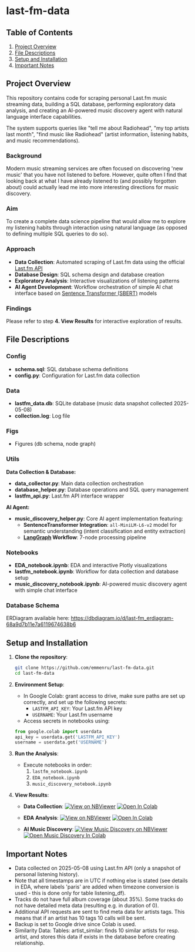 # last-fm-data

## Table of Contents
1. [Project Overview](#project-overview)
2. [File Descriptions](#file-descriptions)
3. [Setup and Installation](#setup-and-installation)
4. [Important Notes](#important-notes)

## Project Overview
This repository contains code for scraping personal Last.fm music streaming data, building a SQL database, performing exploratory data analysis, and creating an AI-powered music discovery agent with natural language interface capabilities.

The system supports queries like "tell me about Radiohead", "my top artists last month", "find music like Radiohead" (artist information, listening habits, and music recommendations). 

### Background
Modern music streaming services are often focused on discovering 'new music' that you have not listened to before. However, quite often I find that looking back at what I have already listened to (and possibly forgotten about) could actually lead me into more interesting directions for music discovery. 

### Aim
To create a complete data science pipeline that would allow me to explore my listening habits through interaction using natural language (as opposed to defining multiple SQL queries to do so). 

### Approach
- **Data Collection**: Automated scraping of Last.fm data using the official [Last.fm API](https://www.last.fm/api)
- **Database Design**: SQL schema design and database creation 
- **Exploratory Analysis**: Interactive visualizations of listening patterns
- **AI Agent Development**: Workflow orchestration of simple AI chat interface based on [Sentence Transformer (SBERT)](https://sbert.net/) models 

### Findings
Please refer to step **4. View Results** for interactive exploration of results. 

## File Descriptions

### Config
  - **schema.sql**: SQL database schema definitions
  - **config.py**: Configuration for Last.fm data collection

### Data
  - **lastfm_data.db**: SQLite database (music data snapshot collected 2025-05-08)
  - **collection.log**: Log file

### Figs 
- Figures (db schema, node graph)

### Utils
  **Data Collection & Database:**
  - **data_collector.py**: Main data collection orchestration
  - **database_helper.py**: Database operations and SQL query management
  - **lastfm_api.py**: Last.fm API interface wrapper 
  
  **AI Agent:**
  - **music_discovery_helper.py**: Core AI agent implementation featuring:
    - **SentenceTransformer Integration**: `all-MiniLM-L6-v2` model for semantic understanding (intent classification and entity extraction)
    - **[LangGraph](https://langchain-ai.github.io/langgraph/) Workflow**: 7-node processing pipeline 

### Notebooks
  - **EDA_notebook.ipynb**: EDA and interactive Plotly visualizations
  - **lastfm_notebook.ipynb**: Workflow for data collection and database setup
  - **music_discovery_notebook.ipynb**: AI-powered music discovery agent with simple chat interface

### Database Schema

ERDiagram available here: https://dbdiagram.io/d/last-fm_erdiagram-68a9d7b11e7a6119674638b6

## Setup and Installation

1. **Clone the repository**:
    ```bash
    git clone https://github.com/emmenru/last-fm-data.git
    cd last-fm-data
    ```

2. **Environment Setup**:
   - In Google Colab: grant access to drive, make sure paths are set up correctly, and set up the following secrets:
      - `LASTFM_API_KEY`: Your Last.fm API key
      - `USERNAME`: Your Last.fm username
   - Access secrets in notebooks using:
    ```python
    from google.colab import userdata
    api_key = userdata.get('LASTFM_API_KEY')
    username = userdata.get('USERNAME')
    ```

3. **Run the Analysis**:
    - Execute notebooks in order:
        1. `lastfm_notebook.ipynb`
        2. `EDA_notebook.ipynb` 
        3. `music_discovery_notebook.ipynb` 

4. **View Results**:
    - **Data Collection**: 
      [![View on NBViewer](https://img.shields.io/badge/Data%20Collection-NBViewer-orange?style=for-the-badge&logo=jupyter)](https://nbviewer.org/github/emmenru/last-fm-data/blob/main/lastfm_notebook.ipynb)
      [![Open In Colab](https://colab.research.google.com/assets/colab-badge.svg)](https://colab.research.google.com/github/emmenru/last-fm-data/blob/main/lastfm_notebook.ipynb)
    
    - **EDA Analysis**: 
      [![View on NBViewer](https://img.shields.io/badge/EDA%20Analysis-NBViewer-orange?style=for-the-badge&logo=jupyter)](https://nbviewer.org/github/emmenru/last-fm-data/blob/main/EDA_notebook.ipynb)
      [![Open In Colab](https://colab.research.google.com/assets/colab-badge.svg)](https://colab.research.google.com/github/emmenru/last-fm-data/blob/main/EDA_notebook.ipynb)
    
    - **AI Music Discovery**: 
      [![View Music Discovery on NBViewer](https://img.shields.io/badge/Music%20Discovery-NBViewer-orange?style=for-the-badge&logo=jupyter)](https://nbviewer.org/github/emmenru/last-fm-data/blob/main/music_discovery_notebook.ipynb)
      [![Open Music Discovery In Colab](https://colab.research.google.com/assets/colab-badge.svg)](https://colab.research.google.com/github/emmenru/last-fm-data/blob/main/music_discovery_notebook.ipynb)
      
## Important Notes
- Data collected on 2025-05-08 using Last.fm API (only a snapshot of personal listening history). 
- Note that all timestamps are in UTC if nothing else is stated (see details in EDA, where labels 'paris' are added when timezone conversion is used - this is done only for table listening_df). 
- Tracks do not have full album coverage (about 35%). Some tracks do not have detailed meta data (resulting e.g. in duration of 0).
- Additional API requests are sent to find meta data for artists tags. This means that if an artist has 10 tags 10 calls will be sent.
- Backup is set to Google drive since Colab is used.
- Similarity Data: Tables: artist_similar: finds 10 similar artists for resp. artist, and stores this data if exists in the database before creating relationship.
